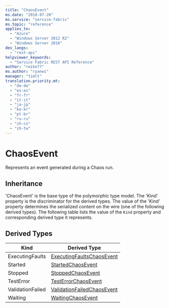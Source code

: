 ```yaml
---
title: "ChaosEvent"
ms.date: "2018-07-20"
ms.service: "service-fabric"
ms.topic: "reference"
applies_to: 
  - "Azure"
  - "Windows Server 2012 R2"
  - "Windows Server 2016"
dev_langs: 
  - "rest-api"
helpviewer_keywords: 
  - "Service Fabric REST API Reference"
author: "rwike77"
ms.author: "ryanwi"
manager: "timlt"
translation.priority.mt: 
  - "de-de"
  - "es-es"
  - "fr-fr"
  - "it-it"
  - "ja-jp"
  - "ko-kr"
  - "pt-br"
  - "ru-ru"
  - "zh-cn"
  - "zh-tw"
---
```

# ChaosEvent

Represents an event generated during a Chaos run.
## Inheritance

'ChaosEvent' is the base type of the polymorphic type model. The 'Kind' property is the discriminator for the derived types. 
The value of the 'Kind' property determines the serialized content on the wire (one of the following derived types). 
The following table lists the value of the `Kind` property and corresponding derived type it represents.
## Derived Types

| Kind | Derived Type |
| --- | --- | 
| ExecutingFaults | [ExecutingFaultsChaosEvent](sfclient-v63-model-executingfaultschaosevent.md) |
| Started | [StartedChaosEvent](sfclient-v63-model-startedchaosevent.md) |
| Stopped | [StoppedChaosEvent](sfclient-v63-model-stoppedchaosevent.md) |
| TestError | [TestErrorChaosEvent](sfclient-v63-model-testerrorchaosevent.md) |
| ValidationFailed | [ValidationFailedChaosEvent](sfclient-v63-model-validationfailedchaosevent.md) |
| Waiting | [WaitingChaosEvent](sfclient-v63-model-waitingchaosevent.md) |

